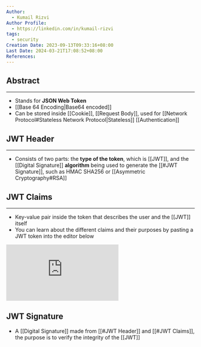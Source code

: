 ```yaml
---
Author:
  - Kumail Rizvi
Author Profile:
  - https://linkedin.com/in/kumail-rizvi
tags:
  - security
Creation Date: 2023-09-13T09:33:16+08:00
Last Date: 2024-03-21T17:08:52+08:00
References:
---
```

## Abstract
---
- Stands for **JSON Web Token**
- [[Base 64 Encoding|Base64 encoded]]
- Can be stored inside [[Cookie]], [[Request Body]], used for [[Network Protocol#Stateless Network Protocol|Stateless]] [[Authentication]]



## JWT Header
---
- Consists of two parts: the **type of the token**, which is [[JWT]], and the [[Digital Signature]] **algorithm** being used to generate the [[#JWT Signature]], such as HMAC SHA256 or [[Asymmetric Cryptography#RSA]]

## JWT Claims
---
- Key-value pair inside the token that describes the user and the [[JWT]] itself
- You can learn about the different claims and their purposes by pasting a JWT token into the editor below

<div class="onecompilerCode-wrapper">
<iframe
 class="onecompilerCode"
 frameBorder="0" 
 src="https://jwt.ms/" 
 ></iframe>
 </div>

## JWT Signature
- A [[Digital Signature]] made from [[#JWT Header]] and [[#JWT Claims]], the purpose is to verify the integrity of the [[JWT]]



